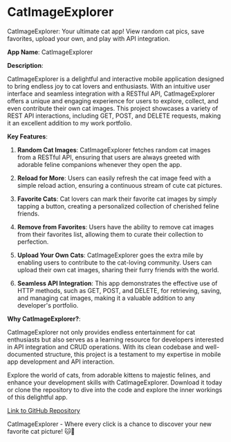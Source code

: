 # CatImageExplorer
CatImageExplorer: Your ultimate cat app! View random cat pics, save favorites, upload your own, and play with API integration.

**App Name**: CatImageExplorer

**Description**:

CatImageExplorer is a delightful and interactive mobile application designed to bring endless joy to cat lovers and enthusiasts. With an intuitive user interface and seamless integration with a RESTful API, CatImageExplorer offers a unique and engaging experience for users to explore, collect, and even contribute their own cat images. This project showcases a variety of REST API interactions, including GET, POST, and DELETE requests, making it an excellent addition to my work portfolio.

**Key Features**:

1. **Random Cat Images**: CatImageExplorer fetches random cat images from a RESTful API, ensuring that users are always greeted with adorable feline companions whenever they open the app.

2. **Reload for More**: Users can easily refresh the cat image feed with a simple reload action, ensuring a continuous stream of cute cat pictures.

3. **Favorite Cats**: Cat lovers can mark their favorite cat images by simply tapping a button, creating a personalized collection of cherished feline friends.

4. **Remove from Favorites**: Users have the ability to remove cat images from their favorites list, allowing them to curate their collection to perfection.

5. **Upload Your Own Cats**: CatImageExplorer goes the extra mile by enabling users to contribute to the cat-loving community. Users can upload their own cat images, sharing their furry friends with the world.

6. **Seamless API Integration**: This app demonstrates the effective use of HTTP methods, such as GET, POST, and DELETE, for retrieving, saving, and managing cat images, making it a valuable addition to any developer's portfolio.

**Why CatImageExplorer?**:

CatImageExplorer not only provides endless entertainment for cat enthusiasts but also serves as a learning resource for developers interested in API integration and CRUD operations. With its clean codebase and well-documented structure, this project is a testament to my expertise in mobile app development and API interaction.

Explore the world of cats, from adorable kittens to majestic felines, and enhance your development skills with CatImageExplorer. Download it today or clone the repository to dive into the code and explore the inner workings of this delightful app. 

[Link to GitHub Repository](#insert_github_link_here)

CatImageExplorer - Where every click is a chance to discover your new favorite cat picture! 🐱📸

